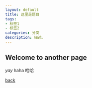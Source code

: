 ```yaml
---
layout: default
title: 这里是题目
tags:
- 标签1
- 标签2
categories: 分类
description: 描述。
---
```


## Welcome to another page

_yay_
haha
哈哈

[back](./)
